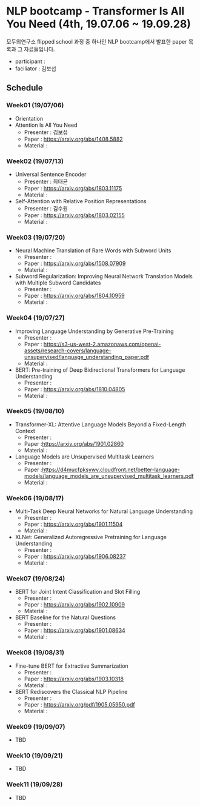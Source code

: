 # NLP bootcamp - Transformer Is All You Need (4th, 19.07.06 ~ 19.09.28)
모두의연구소 flipped school 과정 중 하나인 NLP bootcamp에서 발표한 paper 목록과 그 자료들입니다.

* participant : 
* faciliator : 김보섭

## Schedule
### Week01 (19/07/06)
* Orientation
* Attention Is All You Need
	+ Presenter : 김보섭
	+ Paper :  https://arxiv.org/abs/1408.5882
	+ Material : 
### Week02 (19/07/13)
* Universal Sentence Encoder
	+ Presenter : 최태균
	+ Paper : https://arxiv.org/abs/1803.11175
	+ Material : 
* Self-Attention with Relative Position Representations
	+ Presenter : 김수원
	+ Paper : https://arxiv.org/abs/1803.02155
	+ Material :
### Week03 (19/07/20)
* Neural Machine Translation of Rare Words with Subword Units
	+ Presenter : 
	+ Paper : https://arxiv.org/abs/1508.07909
	+ Material : 
* Subword Regularization: Improving Neural Network Translation Models with Multiple Subword Candidates
	+ Presenter :
	+ Paper : https://arxiv.org/abs/1804.10959
	+ Material :
### Week04 (19/07/27)
* Improving Language Understanding by Generative Pre-Training
	+ Presenter : 
	+ Paper : https://s3-us-west-2.amazonaws.com/openai-assets/research-covers/language-unsupervised/language_understanding_paper.pdf
	+ Material : 
* BERT: Pre-training of Deep Bidirectional Transformers for Language Understanding 
	+ Presenter :
	+ Paper : https://arxiv.org/abs/1810.04805
	+ Material :
### Week05 (19/08/10)
* Transformer-XL: Attentive Language Models Beyond a Fixed-Length Context 
	+ Presenter : 
	+ Paper :https://arxiv.org/abs/1901.02860
	+ Material : 
* Language Models are Unsupervised Multitask Learners 
	+ Presenter :
	+ Paper :https://d4mucfpksywv.cloudfront.net/better-language-models/language_models_are_unsupervised_multitask_learners.pdf
	+ Material :
### Week06 (19/08/17)
* Multi-Task Deep Neural Networks for Natural Language Understanding
	+ Presenter : 
	+ Paper : https://arxiv.org/abs/1901.11504
	+ Material : 
* XLNet: Generalized Autoregressive Pretraining for Language Understanding
	+ Presenter :
	+ Paper : https://arxiv.org/abs/1906.08237
	+ Material :
### Week07 (19/08/24)
* BERT for Joint Intent Classification and Slot Filling
	+ Presenter : 
	+ Paper : https://arxiv.org/abs/1902.10909
	+ Material : 
* BERT Baseline for the Natural Questions
	+ Presenter :
	+ Paper : https://arxiv.org/abs/1901.08634
	+ Material :
### Week08 (19/08/31)
* Fine-tune BERT for Extractive Summarization
	+ Presenter : 
	+ Paper : https://arxiv.org/abs/1903.10318
	+ Material : 
* BERT Rediscovers the Classical NLP Pipeline
	+ Presenter :
	+ Paper : https://arxiv.org/pdf/1905.05950.pdf
	+ Material :
### Week09 (19/09/07)
* TBD
### Week10 (19/09/21)
* TBD
### Week11 (19/09/28)
* TBD